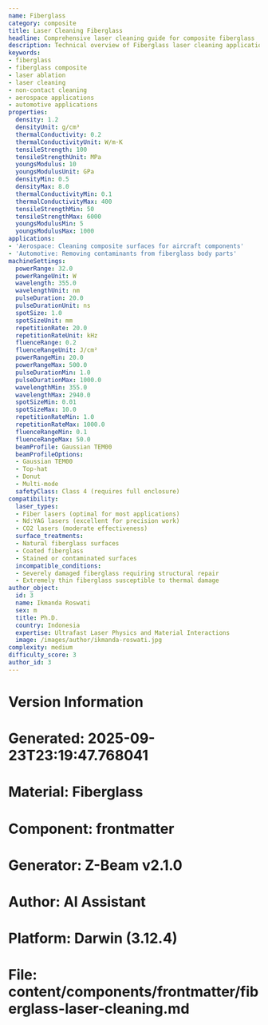 ```yaml
---
name: Fiberglass
category: composite
title: Laser Cleaning Fiberglass
headline: Comprehensive laser cleaning guide for composite fiberglass
description: Technical overview of Fiberglass laser cleaning applications and parameters
keywords:
- fiberglass
- fiberglass composite
- laser ablation
- laser cleaning
- non-contact cleaning
- aerospace applications
- automotive applications
properties:
  density: 1.2
  densityUnit: g/cm³
  thermalConductivity: 0.2
  thermalConductivityUnit: W/m·K
  tensileStrength: 100
  tensileStrengthUnit: MPa
  youngsModulus: 10
  youngsModulusUnit: GPa
  densityMin: 0.5
  densityMax: 8.0
  thermalConductivityMin: 0.1
  thermalConductivityMax: 400
  tensileStrengthMin: 50
  tensileStrengthMax: 6000
  youngsModulusMin: 5
  youngsModulusMax: 1000
applications:
- 'Aerospace: Cleaning composite surfaces for aircraft components'
- 'Automotive: Removing contaminants from fiberglass body parts'
machineSettings:
  powerRange: 32.0
  powerRangeUnit: W
  wavelength: 355.0
  wavelengthUnit: nm
  pulseDuration: 20.0
  pulseDurationUnit: ns
  spotSize: 1.0
  spotSizeUnit: mm
  repetitionRate: 20.0
  repetitionRateUnit: kHz
  fluenceRange: 0.2
  fluenceRangeUnit: J/cm²
  powerRangeMin: 20.0
  powerRangeMax: 500.0
  pulseDurationMin: 1.0
  pulseDurationMax: 1000.0
  wavelengthMin: 355.0
  wavelengthMax: 2940.0
  spotSizeMin: 0.01
  spotSizeMax: 10.0
  repetitionRateMin: 1.0
  repetitionRateMax: 1000.0
  fluenceRangeMin: 0.1
  fluenceRangeMax: 50.0
  beamProfile: Gaussian TEM00
  beamProfileOptions:
  - Gaussian TEM00
  - Top-hat
  - Donut
  - Multi-mode
  safetyClass: Class 4 (requires full enclosure)
compatibility:
  laser_types:
  - Fiber lasers (optimal for most applications)
  - Nd:YAG lasers (excellent for precision work)
  - CO2 lasers (moderate effectiveness)
  surface_treatments:
  - Natural fiberglass surfaces
  - Coated fiberglass
  - Stained or contaminated surfaces
  incompatible_conditions:
  - Severely damaged fiberglass requiring structural repair
  - Extremely thin fiberglass susceptible to thermal damage
author_object:
  id: 3
  name: Ikmanda Roswati
  sex: m
  title: Ph.D.
  country: Indonesia
  expertise: Ultrafast Laser Physics and Material Interactions
  image: /images/author/ikmanda-roswati.jpg
complexity: medium
difficulty_score: 3
author_id: 3
---
```



# Version Information
# Generated: 2025-09-23T23:19:47.768041
# Material: Fiberglass
# Component: frontmatter
# Generator: Z-Beam v2.1.0
# Author: AI Assistant
# Platform: Darwin (3.12.4)
# File: content/components/frontmatter/fiberglass-laser-cleaning.md